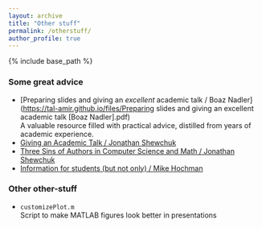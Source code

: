 ```yaml
---
layout: archive
title: "Other stuff"
permalink: /otherstuff/
author_profile: true
---
```


{% include base_path %}

### Some great advice
- [Preparing slides and giving an _excellent_ academic talk / Boaz Nadler](https://tal-amir.github.io/files/Preparing slides and giving an excellent academic talk [Boaz Nadler].pdf)  
  A valuable resource filled with practical advice, distilled from years of academic experience.
- [Giving an Academic Talk / Jonathan Shewchuk](https://people.eecs.berkeley.edu/~jrs/speaking.html)
- [Three Sins of Authors in Computer Science and Math / Jonathan Shewchuk](http://www.cs.cmu.edu/~jrs/sins.html)
- [Information for students (but not only) / Mike Hochman](http://math.huji.ac.il/~mhochman/info-for-students.html)

### Other other-stuff
- <a href="https://tal-amir.github.io/files/customizePlot.m" style="text-decoration: none;">`customizePlot.m`</a>  
  Script to make MATLAB figures look better in presentations
